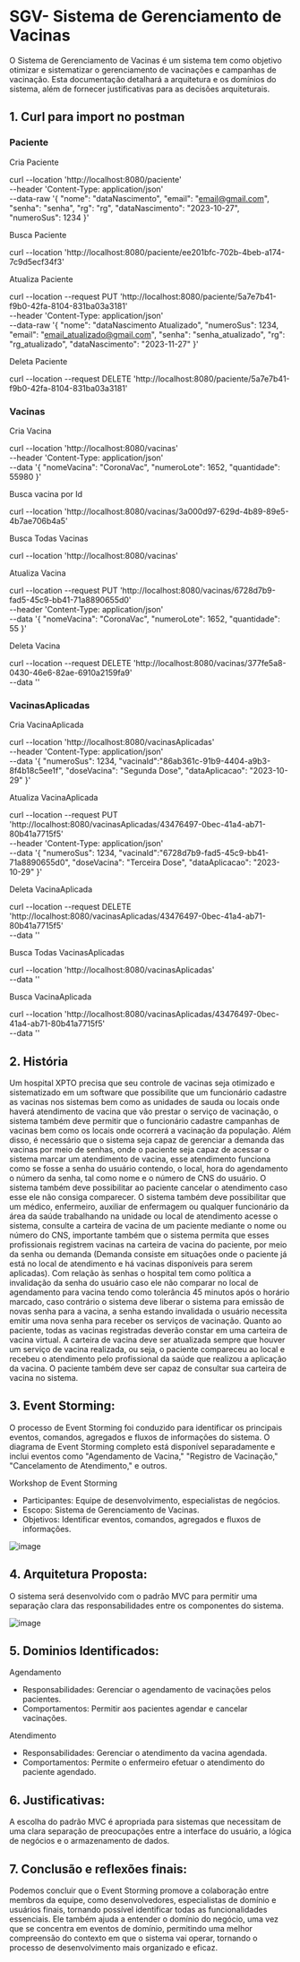 # SGV- Sistema de Gerenciamento de Vacinas
O Sistema de Gerenciamento de Vacinas é um sistema tem como objetivo otimizar e sistematizar o gerenciamento de 
vacinações e campanhas de vacinação. Esta documentação detalhará a arquitetura e os domínios do sistema, 
além de fornecer justificativas para as decisões arquiteturais.

## 1. Curl para import no postman
### Paciente
Cria Paciente


curl --location 'http://localhost:8080/paciente' \
--header 'Content-Type: application/json' \
--data-raw '{
    "nome": "dataNascimento",
    "email": "email@gmail.com",
    "senha": "senha",
    "rg": "rg",
    "dataNascimento": "2023-10-27",
    "numeroSus": 1234
}'


Busca Paciente

curl --location 'http://localhost:8080/paciente/ee201bfc-702b-4beb-a174-7c9d5ecf34f3'




Atualiza Paciente

curl --location --request PUT 'http://localhost:8080/paciente/5a7e7b41-f9b0-42fa-8104-831ba03a3181' \
--header 'Content-Type: application/json' \
--data-raw '{
    "nome": "dataNascimento Atualizado",
    "numeroSus": 1234,
    "email": "email_atualizado@gmail.com",
    "senha": "senha_atualizado",
    "rg": "rg_atualizado",
    "dataNascimento": "2023-11-27"
}'

Deleta Paciente

curl --location --request DELETE 'http://localhost:8080/paciente/5a7e7b41-f9b0-42fa-8104-831ba03a3181'


### Vacinas

Cria Vacina

curl --location 'http://localhost:8080/vacinas' \
--header 'Content-Type: application/json' \
--data '{
    "nomeVacina": "CoronaVac",
    "numeroLote": 1652,
    "quantidade": 55980
}'


Busca vacina por Id

curl --location 'http://localhost:8080/vacinas/3a000d97-629d-4b89-89e5-4b7ae706b4a5'

Busca Todas Vacinas


curl --location 'http://localhost:8080/vacinas'

Atualiza Vacina

curl --location --request PUT 'http://localhost:8080/vacinas/6728d7b9-fad5-45c9-bb41-71a8890655d0' \
--header 'Content-Type: application/json' \
--data '{
    "nomeVacina": "CoronaVac",
    "numeroLote": 1652,
    "quantidade": 55
}'

Deleta Vacina

curl --location --request DELETE 'http://localhost:8080/vacinas/377fe5a8-0430-46e6-82ae-6910a2159fa9' \
--data ''

### VacinasAplicadas


Cria VacinaAplicada

curl --location 'http://localhost:8080/vacinasAplicadas' \
--header 'Content-Type: application/json' \
--data '{
    "numeroSus": 1234,
    "vacinaId":"86ab361c-91b9-4404-a9b3-8f4b18c5ee1f",
    "doseVacina": "Segunda Dose",
    "dataAplicacao": "2023-10-29"
}'

Atualiza VacinaAplicada


curl --location --request PUT 'http://localhost:8080/vacinasAplicadas/43476497-0bec-41a4-ab71-80b41a7715f5' \
--header 'Content-Type: application/json' \
--data '{
    "numeroSus": 1234,
    "vacinaId":"6728d7b9-fad5-45c9-bb41-71a8890655d0",
    "doseVacina": "Terceira Dose",
    "dataAplicacao": "2023-10-29"
}'

Deleta VacinaAplicada

curl --location --request DELETE 'http://localhost:8080/vacinasAplicadas/43476497-0bec-41a4-ab71-80b41a7715f5' \
--data ''


Busca Todas VacinasAplicadas

curl --location 'http://localhost:8080/vacinasAplicadas' \
--data ''

Busca VacinaAplicada


curl --location 'http://localhost:8080/vacinasAplicadas/43476497-0bec-41a4-ab71-80b41a7715f5' \
--data ''


## 2. História
Um hospital XPTO precisa que seu controle de vacinas seja otimizado e sistematizado em um software que possibilite que 
um funcionário cadastre as vacinas nos sistemas bem como as unidades de sauda ou locais onde haverá atendimento de vacina 
que vão prestar o serviço de vacinação, o sistema também deve permitir que o funcionário cadastre campanhas de vacinas 
bem como os locais onde ocorrerá a vacinação da população. Além disso, é necessário que o sistema seja capaz de 
gerenciar a demanda das vacinas por meio de senhas, onde o paciente seja capaz de acessar o sistema marcar um atendimento 
de vacina, esse atendimento funciona como se fosse a senha do usuário contendo, o local, hora do agendamento o número da senha, 
tal como nome e o número de CNS do usuário. O sistema também deve possibilitar ao paciente cancelar o atendimento caso 
esse ele não consiga comparecer. O sistema também deve possibilitar que um médico, enfermeiro, auxiliar de enfermagem ou 
qualquer funcionário da área da saúde trabalhando na unidade ou local de atendimento acesse o sistema, 
consulte a carteira de vacina de um paciente mediante o nome ou número do CNS, importante também que o sistema permita 
que esses profissionais registrem vacinas na carteira de vacina do paciente, por meio da senha ou demanda 
(Demanda consiste em situações onde o paciente já está no local de atendimento e há vacinas disponíveis para serem aplicadas). 
Com relação às senhas o hospital tem como política a invalidação da senha do usuário caso ele não comparar no local de agendamento 
para vacina tendo como tolerância 45 minutos após o horário marcado, caso contrário o sistema deve liberar o sistema 
para emissão de novas senha para a vacina, a senha estando invalidada o usuário necessita emitir uma nova senha 
para receber os serviços de vacinação. Quanto ao paciente, todas as vacinas registradas deverão constar em uma 
carteira de vacina virtual. A carteira de vacina deve ser atualizada sempre que houver um serviço de vacina realizada, ou seja, 
o paciente compareceu ao local e recebeu o atendimento pelo profissional da saúde que realizou a aplicação da vacina. 
O paciente também deve ser capaz de consultar sua carteira de vacina no sistema.

## 3. Event Storming:
O processo de Event Storming foi conduzido para identificar os principais eventos, comandos, agregados e fluxos de informações do sistema. O diagrama de Event Storming completo está disponível separadamente e inclui eventos como "Agendamento de Vacina," "Registro de Vacinação," "Cancelamento de Atendimento," e outros.

Workshop de Event Storming
* Participantes: Equipe de desenvolvimento, especialistas de negócios.
* Escopo: Sistema de Gerenciamento de Vacinas.
* Objetivos: Identificar eventos, comandos, agregados e fluxos de informações.

![image](doc/DesignDoSistema.png)

## 4. Arquitetura Proposta:
O sistema será desenvolvido com o padrão MVC para permitir uma separação clara das responsabilidades entre os componentes do sistema.

![image](doc/DemostracaoArquitetura.png)

## 5. Dominios Identificados:
Agendamento
* Responsabilidades: Gerenciar o agendamento de vacinações pelos pacientes.
* Comportamentos: Permitir aos pacientes agendar e cancelar vacinações.

Atendimento
* Responsabilidades: Gerenciar o atendimento da vacina agendada.
* Comportamentos: Permite o enfermeiro efetuar o atendimento do paciente agendado.

## 6. Justificativas:
A escolha do padrão MVC é apropriada para sistemas que necessitam de uma clara separação de preocupações entre a interface do usuário, a lógica de negócios e o armazenamento de dados.

## 7. Conclusão e reflexões finais:
Podemos concluir que o Event Storming promove a colaboração entre membros da equipe, como desenvolvedores, 
especialistas de domínio e usuários finais, tornando possível identificar todas as funcionalidades essenciais. 
Ele também ajuda a entender o domínio do negócio, uma vez que se concentra em eventos de domínio, permitindo uma 
melhor compreensão do contexto em que o sistema vai operar, tornando o processo de desenvolvimento mais organizado e eficaz.
